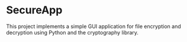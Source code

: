 # SecureApp
This project implements a simple GUI application for  file encryption and decryption using Python and the cryptography library.
